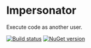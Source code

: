 Impersonator
============

Execute code as another user.

[![Build status](http://img.shields.io/appveyor/ci/mwijnands/impersonator.svg?style=flat)](https://ci.appveyor.com/project/mwijnands/impersonator) [![NuGet version](http://img.shields.io/nuget/v/XperiCode.Impersonator.svg?style=flat)](https://www.nuget.org/packages/XperiCode.Impersonator)